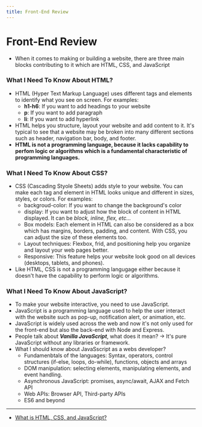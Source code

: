 ```yaml
---
title: Front-End Review
---
```


# Front-End Review

- When it comes to making or building a website, there are three main blocks contributing to it which are HTML, CSS, and JavaScript

### What I Need To Know About HTML?
- HTML (Hyper Text Markup Language) uses different tags and elements to identify what you see on screen. For examples:
    + <b>h1-h6</b>: If you want to add headings to your website
    + <b>p</b>: If you want to add paragraph
    + <b>li</b>: If you want to add hyperlink
- HTML helps you structure, layout your website and add content to it. It's typical to see that a website may be broken into many different sections such as header, navigation bar, body, and footer. 
- <b>HTML is not a programming language, because it lacks capability to perfom logic or algorithms which is a fundamental characteristic of programming languages.</b>


### What I Need To Know About CSS?
- CSS (Cascading Styole Sheets) adds style to your website. You can make each tag and element in HTML looks unique and different in sizes, styles, or colors. For examples:
    + backgroud-color: If you want to change the background's color
    + display: If you want to adjust how the block of content in HTML displayed. It can be <i> block, inline, flex, etc...</i>
    + Box models: Each element in HTML can also be considered as a box which has margins, borders, padding, and content. With CSS, you can adjust the size of these elements too. 
    + Layout techniques: Flexbox, frid, and positioning help you organize and layout your web pages better. 
    + Responsive: This feature helps your website look good on all devices (desktops, tablets, and phones).
- Like HTML, CSS is not a programming langugage either because it doesn't have the capability to perform logic or algorithms.


### What I Need To Know About JavaScript?
- To make your website interactive, you need to use JavaScript. 
- JavaScript is a programming language used to help the user interact with the website such as pop-up, notification alert, or animation, etc.
- JavaScript is widely used across the web and now it's not only used for the front-end but also the back-end with Node and Express.
- People talk about <b><i>Vanilla JavaScript</i></b>, what does it mean?
&rarr; It's pure JavaScript without any libraries or framework. 
- What I should know about JavaSscript as a webs developer?
    + Fundamenbtals of the languages: Syntax, operators, control structures (if-else, loops, do-while), functions, objects and arrays
    + DOM manipulation: selecting elements, manipulating elements, and event handling.
    + Asynchronous JavaScript: promises, async/await, AJAX and Fetch API
    + Web APIs: Browser API, Third-party APIs
    + ES6 and beyond

---

- [What is HTML, CSS, and JavaScript?](https://www.youtube.com/watch?v=DHGhFJZLKMs&t=193s)